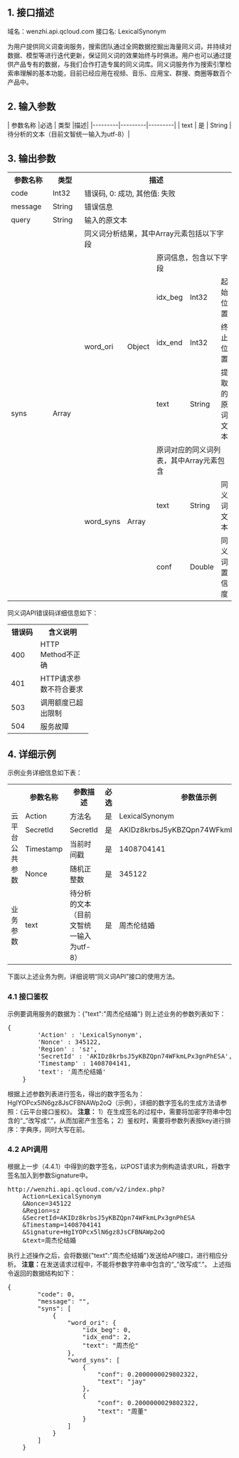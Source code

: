 ## 1. 接口描述
  域名：wenzhi.api.qcloud.com
  接口名: LexicalSynonym
	
  为用户提供同义词查询服务，搜索团队通过全网数据挖掘出海量同义词，并持续对数据、模型等进行迭代更新，保证同义词的效果始终与时俱进。用户也可以通过提供产品专有的数据，与我们合作打造专属的同义词库。同义词服务作为搜索引擎检索串理解的基本功能，目前已经应用在视频、音乐、应用宝、群搜、商圈等数百个产品中。
## 2. 输入参数

| 参数名称 |必选 | 类型 |描述|
|---------|---------|---------|
| text | 是 | 	String |待分析的文本（目前文智统一输入为utf-8）|



## 3. 输出参数
<table class="t">
<tr>
<th width="100"> <b>参数名称</b>
</th><th width="80"> <b>类型</b>
</th><th colspan="5"> <b>描述</b>
</th></tr>
<tr>
<td> code </td><td> Int32 </td><td colspan="5">错误码, 0: 成功, 其他值: 失败
</td></tr>
<tr>
<td> message </td><td> String </td><td colspan="5">错误信息
</td></tr>
<tr>
<td> query </td><td> String </td><td colspan="5">输入的原文本
</td></tr>
<tr>
<td rowspan="8"> syns </td><td rowspan="8"> Array </td><td colspan="5">同义词分析结果，其中Array元素包括以下字段
</td></tr>
<tr>
<td rowspan="4"> word_ori </td><td rowspan="4"> Object </td><td colspan="3">原词信息，包含以下字段
</td></tr>
<tr>
<td> idx_beg </td><td> Int32 </td><td> 起始位置
</td></tr>
<tr>
<td> idx_end </td><td> Int32 </td><td> 终止位置
</td></tr>
<tr>
<td> text </td><td> String </td><td>  提取的原词文本
</td></tr>
<tr>
<td rowspan="3">word_syns </td><td rowspan="3">Array </td><td colspan="3">原词对应的同义词列表，其中Array元素包含
</td></tr>
<tr>
<td> text </td><td> String </td><td> 同义词文本
</td></tr>
<tr>
<td> conf </td><td> Double </td><td> 同义词置信度
</td></tr></table>

同义词API错误码详细信息如下：<br />

<table class="t">
<tr>
<th width="50"> <b>错误码</b>
</th><th width="100"> <b>含义说明</b>
</th></tr>
<tr>
<td> 400 </td><td> HTTP Method不正确
</td></tr>
<tr>
<td> 401 </td><td> HTTP请求参数不符合要求
</td></tr>
<tr>
<td> 503 </td><td> 调用额度已超出限制
</td></tr>
<tr>
<td> 504 </td><td> 服务故障
</td></tr></table>


## 4. 详细示例
  示例业务详细信息如下表：
	<table class="t">
<tr>
<th width="100"> <br />
</th><th width="80"> <b>参数名称</b>
</th><th width="100"> <b>参数描述</b>
</th><th width="50"> <b>必选</b>
</th><th width="150"> <b>参数值示例</b>
</th></tr>
<tr>
<td rowspan="4">云平台公共参数 </td><td> Action </td><td> 方法名 </td><td> 是 </td><td> LexicalSynonym
</td></tr>
<tr>
<td> SecretId </td><td> SecretId </td><td> 是 </td><td> AKIDz8krbsJ5yKBZQpn74WFkmLPx3gnPhESA
</td></tr>
<tr>
<td> Timestamp </td><td> 当前时间戳 </td><td> 是 </td><td> 1408704141
</td></tr>
<tr>
<td> Nonce </td><td> 随机正整数 </td><td> 是 </td><td> 345122
</td></tr>
<tr>
<td> 业务参数 </td><td> text </td><td> 待分析的文本（目前文智统一输入为utf-8） </td><td> 是 </td><td> 周杰伦结婚
</td></tr></table>


  下面以上述业务为例，详细说明“同义词API”接口的使用方法。
### 4.1 接口鉴权
  示例要调用服务的数据为：{"text":"周杰伦结婚"}
  则上述业务的参数列表如下：
	
 <div class="code">
 <pre>{
        'Action' : 'LexicalSynonym',
        'Nonce' : 345122,
        'Region' : 'sz',
        'SecretId' : 'AKIDz8krbsJ5yKBZQpn74WFkmLPx3gnPhESA',
        'Timestamp' : 1408704141,
        'text': '周杰伦结婚'
    }</pre>
</div>

  根据上述参数列表进行签名，得出的数字签名为：HgIYOPcx5lN6gz8JsCFBNAWp2oQ（示例），详细的数字签名的生成方法请参照：《云平台接口鉴权》。
  <b>注意：</b>
  1）在生成签名的过程中，需要将加密字符串中包含的“_”改写成“.”，从而加密产生签名；
  2）鉴权时，需要将参数列表按key进行排序：字典序，同时大写在前。
### 4.2 API调用
  根据上一步（4.4.1）中得到的数字签名，以POST请求为例构造请求URL，将数字签名加入到参数Signature中。
  
<div class="code">
 <pre>http://wenzhi.api.qcloud.com/v2/index.php?
	Action=LexicalSynonym
	&Nonce=345122
	&Region=sz
	&SecretId=AKIDz8krbsJ5yKBZQpn74WFkmLPx3gnPhESA
	&Timestamp=1408704141
	&Signature=HgIYOPcx5lN6gz8JsCFBNAWp2oQ
	&text=周杰伦结婚</pre>
</div>

  执行上述操作之后，会将数据{"text":"周杰伦结婚"}发送给API接口，进行相应分析。
   <b>注意：</b>在发送请求过程中，不能将参数字符串中包含的“_”改写成“.”。
  上述指令返回的数据结构如下：
	
<div class="code">
 <pre>{
        "code": 0,
        "message": "",
        "syns": [
            {
                "word_ori": {
                    "idx_beg": 0,
                    "idx_end": 2,
                    "text": "周杰伦"
                },
                "word_syns": [
                    {
                        "conf": 0.2000000029802322,
                        "text": "jay"
                    },
                    {
                        "conf": 0.2000000029802322,
                        "text": "周董"
                    }
                ]
            }
        ]
    }</pre>
</div>